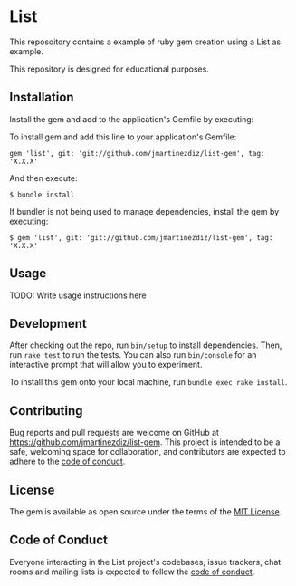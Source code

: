 # List

This reposoitory contains a example of ruby gem creation using a List as example.

This repository is designed for educational purposes.

## Installation

Install the gem and add to the application's Gemfile by executing:

To install gem and add this line to your application's Gemfile:

    gem 'list', git: 'git://github.com/jmartinezdiz/list-gem', tag: 'X.X.X'

And then execute:

    $ bundle install

If bundler is not being used to manage dependencies, install the gem by executing:

    $ gem 'list', git: 'git://github.com/jmartinezdiz/list-gem', tag: 'X.X.X'

## Usage

TODO: Write usage instructions here

## Development

After checking out the repo, run `bin/setup` to install dependencies. Then, run `rake test` to run the tests. You can also run `bin/console` for an interactive prompt that will allow you to experiment.

To install this gem onto your local machine, run `bundle exec rake install`.

## Contributing

Bug reports and pull requests are welcome on GitHub at https://github.com/jmartinezdiz/list-gem. This project is intended to be a safe, welcoming space for collaboration, and contributors are expected to adhere to the [code of conduct](https://github.com/jmartinezdiz/list-gem/blob/master/CODE_OF_CONDUCT.md).

## License

The gem is available as open source under the terms of the [MIT License](https://opensource.org/licenses/MIT).

## Code of Conduct

Everyone interacting in the List project's codebases, issue trackers, chat rooms and mailing lists is expected to follow the [code of conduct](https://github.com/jmartinezdiz/list-gem/blob/master/CODE_OF_CONDUCT.md).

